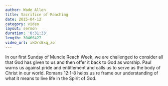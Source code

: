 ```yaml
---
author: Wade Allen
title: Sacrifice of Reaching
date: 2015-04-12
category: video
layout: sermon
duration: '0:31:33'
length: 30466427
video_url: ikDrsBxq_zo
---
```


In our first Sunday of Muncie Reach Week, we are challenged to consider all that God has given to us and then offer it back to God as worship. Paul warns us against pride and entitlement and calls us to serve as the body of Christ in our world. Romans 12:1-8 helps us re frame our understanding of what it means to live life in the Spirit of God.

